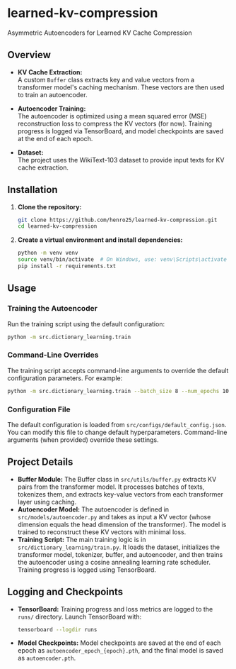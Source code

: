 # learned-kv-compression
Asymmetric Autoencoders for Learned KV Cache Compression

## Overview

- **KV Cache Extraction:**  
  A custom `Buffer` class extracts key and value vectors from a transformer model's caching mechanism. These vectors are then used to train an autoencoder.

- **Autoencoder Training:**  
  The autoencoder is optimized using a mean squared error (MSE) reconstruction loss to compress the KV vectors (for now). Training progress is logged via TensorBoard, and model checkpoints are saved at the end of each epoch.

- **Dataset:**  
  The project uses the WikiText-103 dataset to provide input texts for KV cache extraction.

## Installation

1. **Clone the repository:**

    ```bash
    git clone https://github.com/henro25/learned-kv-compression.git
    cd learned-kv-compression
    ```

2. **Create a virtual environment and install dependencies:**

    ```bash
    python -m venv venv
    source venv/bin/activate  # On Windows, use: venv\Scripts\activate
    pip install -r requirements.txt
    ```

## Usage

### Training the Autoencoder

Run the training script using the default configuration:

```bash
python -m src.dictionary_learning.train
```

### Command-Line Overrides

The training script accepts command-line arguments to override the default configuration parameters. For example:

```bash
python -m src.dictionary_learning.train --batch_size 8 --num_epochs 10 --lr 0.001
```

### Configuration File

The default configuration is loaded from `src/configs/default_config.json`. You can modify this file to change default hyperparameters. Command-line arguments (when provided) override these settings.

## Project Details

- **Buffer Module:** The Buffer class in `src/utils/buffer.py` extracts KV pairs from the transformer model. It processes batches of texts, tokenizes them, and extracts key-value vectors from each transformer layer using caching.
- **Autoencoder Model:** The autoencoder is defined in `src/models/autoencoder.py` and takes as input a KV vector (whose dimension equals the head dimension of the transformer). The model is trained to reconstruct these KV vectors with minimal loss.
- **Training Script:** The main training logic is in `src/dictionary_learning/train.py`. It loads the dataset, initializes the transformer model, tokenizer, buffer, and autoencoder, and then trains the autoencoder using a cosine annealing learning rate scheduler. Training progress is logged using TensorBoard.

## Logging and Checkpoints

- **TensorBoard:** Training progress and loss metrics are logged to the `runs/` directory. Launch TensorBoard with:

    ```bash
    tensorboard --logdir runs
    ```

- **Model Checkpoints:** Model checkpoints are saved at the end of each epoch as `autoencoder_epoch_{epoch}.pth`, and the final model is saved as `autoencoder.pth`.
